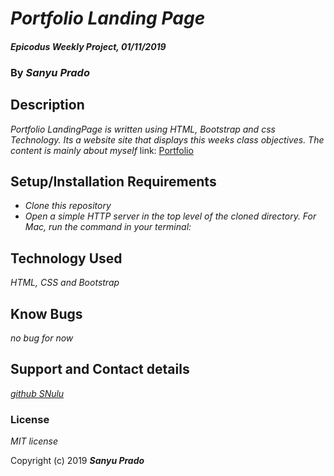 # _Portfolio Landing Page_

#### _Epicodus Weekly Project, 01/11/2019_

### By _**Sanyu Prado**_

## Description
_Portfolio LandingPage is written using HTML, Bootstrap and css Technology. Its a website site that displays this weeks class objectives. The content is mainly about myself_
link: [Portfolio](https://SNulu.github.io/Portfolio-Landing-page/)

## Setup/Installation Requirements
* _Clone this repository_
* _Open a simple HTTP server in the top level of the cloned directory. For Mac, run the command in your terminal:_

## Technology Used
_HTML, CSS and Bootstrap_

## Know Bugs
_no bug for now_

## Support and Contact details
[_github SNulu_](https://github.com/SNulu)

### License
*MIT license*

Copyright (c) 2019 **_Sanyu Prado_**
